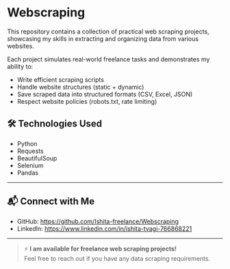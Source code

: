 # Webscraping
This repository contains a collection of practical web scraping projects, showcasing my skills in extracting and organizing data from various websites.

Each project simulates real-world freelance tasks and demonstrates my ability to:
- Write efficient scraping scripts
- Handle website structures (static + dynamic)
- Save scraped data into structured formats (CSV, Excel, JSON)
- Respect website policies (robots.txt, rate limiting)


## 🛠 Technologies Used
- Python
- Requests
- BeautifulSoup
- Selenium
- Pandas

---

## 📬 Connect with Me
- GitHub: https://github.com/Ishita-freelance/Webscraping
- LinkedIn: https://www.linkedin.com/in/ishita-tyagi-766868221

---

> ⚡ **I am available for freelance web scraping projects!**  
> Feel free to reach out if you have any data scraping requirements.

